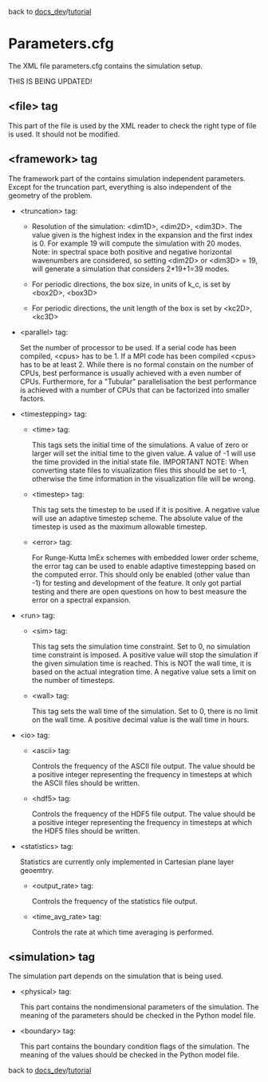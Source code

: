 back to [docs_dev](/docs_dev)/[tutorial](/docs_dev/tutorial)

# Parameters.cfg

The XML file parameters.cfg contains the simulation setup.

THIS IS BEING UPDATED!

\<file\> tag
------------

This part of the file is used by the XML reader to check the right type of file is used. It should not be modified.

\<framework\> tag
-----------------

The framework part of the contains simulation independent parameters. Except for the truncation part, everything is also independent of the geometry of the problem.

   - \<truncation\> tag:

      + Resolution of the simulation: \<dim1D\>, \<dim2D\>, \<dim3D\>. The value given is the highest index in the expansion and the first index is 0. For example 19 will compute the simulation with 20 modes. Note: in spectral space both positive and negative horizontal wavenumbers are considered, so setting  \<dim2D\> or  \<dim3D\> = 19, will generate a simulation that considers 2*19+1=39 modes.

      + For periodic directions, the box size, in units of k_c, is set by \<box2D\>, \<box3D\>

      + For periodic directions, the unit length of the box is set by \<kc2D\>, \<kc3D\>

   - \<parallel\> tag:

      Set the number of processor to be used. If a serial code has been compiled, \<cpus\> has to be 1. If a MPI code has been compiled \<cpus\> has to be at least 2. While there is no formal constain on the number of CPUs, best performance is usually achieved with a even number of CPUs. Furthermore, for a "Tubular" parallelisation the best performance is achieved with a number of CPUs that can be factorized into smaller factors.

   - \<timestepping\> tag:

      - \<time\> tag:
         
         This tags sets the initial time of the simulations. A value of zero or larger will set the initial time to the given value. A value of -1 will use the time provided in the initial state file. IMPORTANT NOTE: When converting state files to visualization files this should be set to -1, otherwise the time information in the visualization file will be wrong.

      - \<timestep\> tag:

         This tag sets the timestep to be used if it is positive. A negative value will use an adaptive timestep scheme. The absolute value of the timestep is used as the maximum allowable timestep.

     - \<error\> tag:

        For Runge-Kutta ImEx schemes with embedded lower order scheme, the error tag can be used to enable adaptive timestepping based on the computed error. This should only be enabled (other value than -1) for testing and development of the feature. It only got partial testing and there are open questions on how to best measure the error on a spectral expansion.


   - \<run\> tag:

      - \<sim\> tag:

         This tag sets the simulation time constraint. Set to 0, no simulation time constraint is imposed. A positive value will stop the simulation if the given simulation time is reached. This is NOT the wall time, it is based on the actual integration time. A negative value sets a limit on the number of timesteps.

      - \<wall\> tag:

         This tag sets the wall time of the simulation. Set to 0, there is no limit on the wall time. A positive decimal value is the wall time in hours.

   - \<io\> tag:

      - \<ascii\> tag:

         Controls the frequency of the ASCII file output. The value should be a positive integer representing the frequency in timesteps at which the ASCII files should be written.

      - \<hdf5\> tag:

         Controls the frequency of the HDF5 file output. The value should be a positive integer representing the frequency in timesteps at which the HDF5 files should be written.

   - \<statistics\> tag: 

      Statistics are currently only implemented in Cartesian plane layer geoemtry.

      - \<output_rate\> tag:

         Controls the frequency of the statistics file output.

      - \<time_avg_rate\> tag:

         Controls the rate at which time averaging is performed.

\<simulation\> tag
------------------

The simulation part depends on the simulation that is being used.

   - \<physical\> tag:
      
      This part contains the nondimensional parameters of the simulation. The meaning of the parameters should be checked in the Python model file.

   - \<boundary\> tag:
      
      This part contains the boundary condition flags of the simulation. The meaning of the values should be checked in the Python model file.
         

back to [docs_dev](/docs_dev)/[tutorial](/docs_dev/tutorial)
